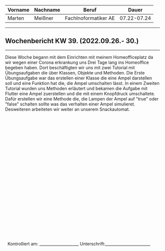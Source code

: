 #

| Vorname | Nachname | Beruf | Dauer |
|---|---|---|---|
|Marten| Meißner|FachInoformatiker AE|07.22-07.24|
---

## Wochenbericht KW 39.  (2022.09.26.- 30.)

---
Diese Woche begann mit dem Einrichten mit meinem Homeofficeplatz da wir wegen einer Corona erkrankung uns Drei Tage lang ins Homeoffice begeben haben.
Dort beschäftigten wir uns mit zwei Tutorial mit Übungsaufgaben die über Klassen, Objekte und Methoden.
Die Erste Übungsaufgabe war das erstellen einer Klasse die eine Ampel darstellen soll und eine Funktion hat die, die Ampel umschalten lässt.
In einem Zweiten Tutorial wurden uns Methoden erläutert und bekamen die Aufgabe mit Flutter eine Ampel zuerstellen und die mit einem Knopfdruck umschaltete.
Dafür erstellen wir eine Methode die, die Lampen der Ampel auf "true" oder "false" schalten sollte was das verhalten einer Ampel simulieret.
Desweiteren arbeiteten wir weiter an unserem Snackautomat.

&nbsp;
\
\
\
\
\
\
\
\
\
\
\
\
\
\
\
\
\
\
\
\
\
\
\
\
&nbsp;
Kontrolliert am: ____________________ Unterschrift:_______________________
